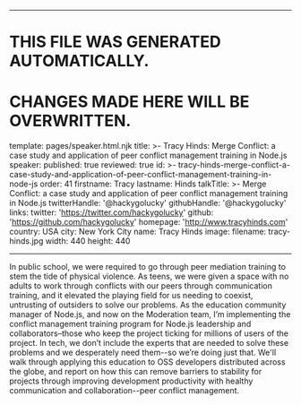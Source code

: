 ----

# THIS FILE WAS GENERATED AUTOMATICALLY.
# CHANGES MADE HERE WILL BE OVERWRITTEN.

template: pages/speaker.html.njk
title: >-
  Tracy Hinds: Merge Conflict: a case study and application of peer conflict
  management training in Node.js
speaker:
  published: true
  reviewed: true
  id: >-
    tracy-hinds-merge-conflict-a-case-study-and-application-of-peer-conflict-management-training-in-node-js
  order: 41
  firstname: Tracy
  lastname: Hinds
  talkTitle: >-
    Merge Conflict: a case study and application of peer conflict management
    training in Node.js
  twitterHandle: '@hackygolucky'
  githubHandle: '@hackygolucky'
  links:
    twitter: 'https://twitter.com/hackygolucky'
    github: 'https://github.com/hackygolucky'
    homepage: 'http://www.tracyhinds.com'
  country: USA
  city: New York City
  name: Tracy Hinds
  image:
    filename: tracy-hinds.jpg
    width: 440
    height: 440

----

In public school, we were required to go through peer mediation training to
stem the tide of physical violence. As teens, we were given a space with no
adults to work through conflicts with our peers through communication training,
and it elevated the playing field for us needing to coexist, untrusting of
outsiders to solve our problems. As the education community manager of Node.js,
and now on the Moderation team, I’m implementing the conflict management
training program for Node.js leadership and collaborators–those who keep the
project ticking for millions of users of the project. In tech, we don’t include
the experts that are needed to solve these problems and we desperately need
them--so we’re doing just that. We'll walk through applying this education to
OSS developers distributed across the globe, and report on how this can remove
barriers to stability for projects through improving development productivity
with healthy communication and collaboration--peer conflict management.